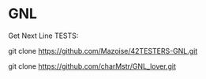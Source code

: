 # GNL
Get Next Line
TESTS:

git clone https://github.com/Mazoise/42TESTERS-GNL.git

git clone https://github.com/charMstr/GNL_lover.git
